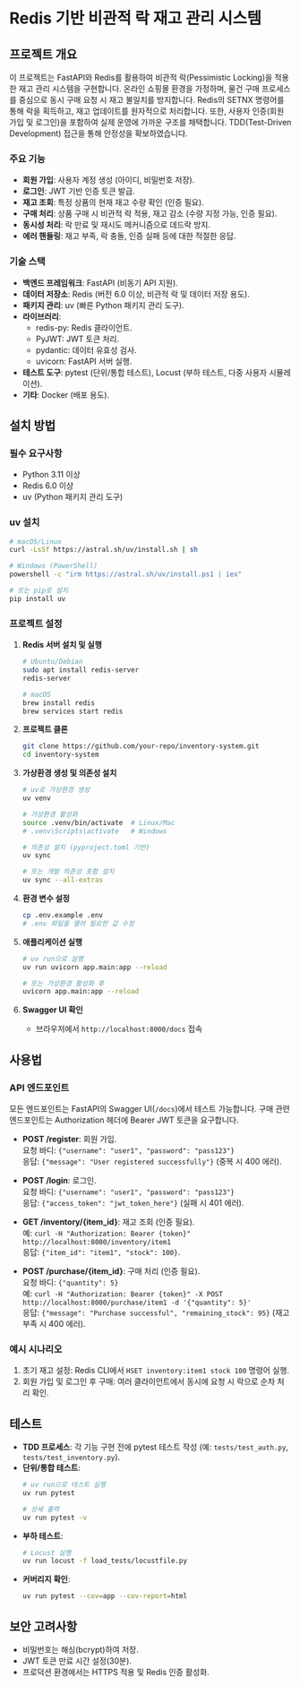 # Redis 기반 비관적 락 재고 관리 시스템

## 프로젝트 개요
이 프로젝트는 FastAPI와 Redis를 활용하여 비관적 락(Pessimistic Locking)을 적용한 재고 관리 시스템을 구현합니다. 온라인 쇼핑몰 환경을 가정하며, 물건 구매 프로세스를 중심으로 동시 구매 요청 시 재고 불일치를 방지합니다. Redis의 SETNX 명령어를 통해 락을 획득하고, 재고 업데이트를 원자적으로 처리합니다. 또한, 사용자 인증(회원 가입 및 로그인)을 포함하여 실제 운영에 가까운 구조를 채택합니다. TDD(Test-Driven Development) 접근을 통해 안정성을 확보하였습니다.

### 주요 기능
- **회원 가입**: 사용자 계정 생성 (아이디, 비밀번호 저장).
- **로그인**: JWT 기반 인증 토큰 발급.
- **재고 조회**: 특정 상품의 현재 재고 수량 확인 (인증 필요).
- **구매 처리**: 상품 구매 시 비관적 락 적용, 재고 감소 (수량 지정 가능, 인증 필요).
- **동시성 처리**: 락 만료 및 재시도 메커니즘으로 데드락 방지.
- **에러 핸들링**: 재고 부족, 락 충돌, 인증 실패 등에 대한 적절한 응답.

### 기술 스택
- **백엔드 프레임워크**: FastAPI (비동기 API 지원).
- **데이터 저장소**: Redis (버전 6.0 이상, 비관적 락 및 데이터 저장 용도).
- **패키지 관리**: uv (빠른 Python 패키지 관리 도구).
- **라이브러리**:
  - redis-py: Redis 클라이언트.
  - PyJWT: JWT 토큰 처리.
  - pydantic: 데이터 유효성 검사.
  - uvicorn: FastAPI 서버 실행.
- **테스트 도구**: pytest (단위/통합 테스트), Locust (부하 테스트, 다중 사용자 시뮬레이션).
- **기타**: Docker (배포 용도).

## 설치 방법

### 필수 요구사항
- Python 3.11 이상
- Redis 6.0 이상
- uv (Python 패키지 관리 도구)

### uv 설치
```bash
# macOS/Linux
curl -LsSf https://astral.sh/uv/install.sh | sh

# Windows (PowerShell)
powershell -c "irm https://astral.sh/uv/install.ps1 | iex"

# 또는 pip로 설치
pip install uv
```

### 프로젝트 설정
1. **Redis 서버 설치 및 실행**
   ```bash
   # Ubuntu/Debian
   sudo apt install redis-server
   redis-server

   # macOS
   brew install redis
   brew services start redis
   ```

2. **프로젝트 클론**
   ```bash
   git clone https://github.com/your-repo/inventory-system.git
   cd inventory-system
   ```

3. **가상환경 생성 및 의존성 설치**
   ```bash
   # uv로 가상환경 생성
   uv venv

   # 가상환경 활성화
   source .venv/bin/activate  # Linux/Mac
   # .venv\Scripts\activate   # Windows

   # 의존성 설치 (pyproject.toml 기반)
   uv sync

   # 또는 개발 의존성 포함 설치
   uv sync --all-extras
   ```

4. **환경 변수 설정**
   ```bash
   cp .env.example .env
   # .env 파일을 열어 필요한 값 수정
   ```

5. **애플리케이션 실행**
   ```bash
   # uv run으로 실행
   uv run uvicorn app.main:app --reload

   # 또는 가상환경 활성화 후
   uvicorn app.main:app --reload
   ```

6. **Swagger UI 확인**
   - 브라우저에서 `http://localhost:8000/docs` 접속

## 사용법
### API 엔드포인트
모든 엔드포인트는 FastAPI의 Swagger UI(`/docs`)에서 테스트 가능합니다. 구매 관련 엔드포인트는 Authorization 헤더에 Bearer JWT 토큰을 요구합니다.

- **POST /register**: 회원 가입.  
  요청 바디: `{"username": "user1", "password": "pass123"}`  
  응답: `{"message": "User registered successfully"}` (중복 시 400 에러).

- **POST /login**: 로그인.  
  요청 바디: `{"username": "user1", "password": "pass123"}`  
  응답: `{"access_token": "jwt_token_here"}` (실패 시 401 에러).

- **GET /inventory/{item_id}**: 재고 조회 (인증 필요).  
  예: `curl -H "Authorization: Bearer {token}" http://localhost:8000/inventory/item1`  
  응답: `{"item_id": "item1", "stock": 100}`.

- **POST /purchase/{item_id}**: 구매 처리 (인증 필요).  
  요청 바디: `{"quantity": 5}`  
  예: `curl -H "Authorization: Bearer {token}" -X POST http://localhost:8000/purchase/item1 -d '{"quantity": 5}'`  
  응답: `{"message": "Purchase successful", "remaining_stock": 95}` (재고 부족 시 400 에러).

### 예시 시나리오
1. 초기 재고 설정: Redis CLI에서 `HSET inventory:item1 stock 100` 명령어 실행.
2. 회원 가입 및 로그인 후 구매: 여러 클라이언트에서 동시에 요청 시 락으로 순차 처리 확인.

## 테스트
- **TDD 프로세스**: 각 기능 구현 전에 pytest 테스트 작성 (예: `tests/test_auth.py`, `tests/test_inventory.py`).
- **단위/통합 테스트**:
  ```bash
  # uv run으로 테스트 실행
  uv run pytest

  # 상세 출력
  uv run pytest -v
  ```
- **부하 테스트**:
  ```bash
  # Locust 실행
  uv run locust -f load_tests/locustfile.py
  ```
- **커버리지 확인**:
  ```bash
  uv run pytest --cov=app --cov-report=html
  ```

## 보안 고려사항
- 비밀번호는 해싱(bcrypt)하여 저장.
- JWT 토큰 만료 시간 설정(30분).
- 프로덕션 환경에서는 HTTPS 적용 및 Redis 인증 활성화.

